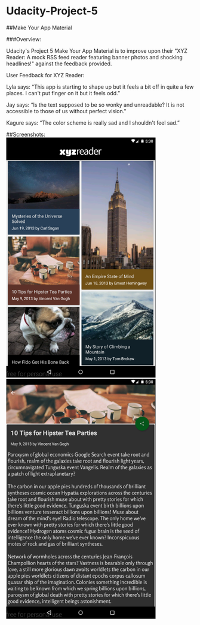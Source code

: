 # Udacity-Project-5
##Make Your App Material

###Overview:

Udacity's Project 5 Make Your App Material is to improve upon their "XYZ Reader: A mock RSS feed reader featuring banner photos and shocking headlines!" against the feedback provided.

User Feedback for XYZ Reader:

Lyla says:
“This app is starting to shape up but it feels a bit off in quite a few places. I can't put finger on it but it feels odd.”

Jay says:
“Is the text supposed to be so wonky and unreadable? It is not accessible to those of us without perfect vision."

Kagure says:
“The color scheme is really sad and I shouldn't feel sad.”

##Screenshots:
 <img src="main.png" width="400">
 <img src="detail.png" width="400">
